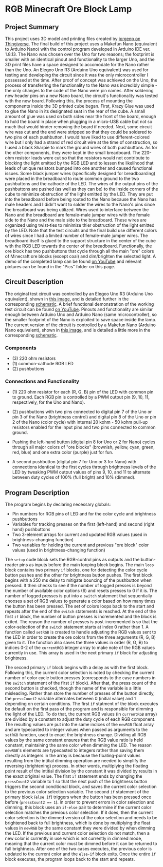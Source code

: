 # RGB Minecraft Ore Block Lamp

## Project Summary

This project uses 3D model and printing files created by [jorgenp on Thingiverse](https://www.thingiverse.com/thing:3625720). The final build of this project uses a Makefun Nano (equivalent to Arduino Nano) with the control program developed in Arduino IDE ver. 1.8.13. The Nano was chosen over the Uno for two reasons; the footprint is smaller with an identical pinout and functionality to the larger Uno, and the 3D print files have a space designed to accomodate for the Nano rather than the Uno. An Elegoo Uno R3 (Arduino Uno equivalent) was used for testing and developing the circuit since it was the only microcontroller I possessed at the time. After proof of concept was achieved on the Uno, the process of transferring the functionality to the Nano was incredibly simple - the only changes to the code of the Nano were pin names. After soldering new header pins on a new Nano board, the circuit's functionality was tested with the new board. Following this, the process of mounting the components inside the 3D printed cube began. First, Krazy Glue was used to glue the Nano in its designated seat in the rear of the cube. A small amount of glue was used on both sides near the front of the board, enough to hold the board in place when plugging in a micro-USB cable but not so much that would hinder removing the board if needed. Next, some circuit wire was cut and the end were stripped so that they could be soldered to two pins of each pushbutton. I would have liked to use different-colored wire but I only had a strand of red circuit wire at the time of construction, so I used a black Sharpie to mark the ground wires of both pushbuttons. As for the other components, they were kept in the small breadboard. The 220-ohm resistor leads were cut so that the resistors would not contribute to blocking the light emitted by the RGB LED and to lessen the likelihood that leads of unique resistors bumped into one another and caused functional issues. Some black jumper wires (specifically designed for breadboarding) were placed in the breadboard to route common ground to the two pushbuttons and the cathode of the LED. The wires of the output pins of the pushbuttons are pushed (as well as they can be) to the inside corners of the cube to minimize obstruction of the light emitted by the LED. They are put into the breadboard before being routed to the Nano because the Nano has male headers and I didn't want to solder the wires to the Nano's pins since the breadboard was being utilized. Wires used to interface between the Nano and the breadboard are female-male jumper wires with the female side to the Nano and the male side to the breadboard. These wires are organized using twist-ties to minimize thier obstruction of the light emitted by the LED. Note that the test circuits and the final build use different colors of wires since I had a limited number of female-male jumper wires. The breadboard itself is glued to the support structure in the center of the cube with the RGB LED towards the center of the breadboard. Functionally, the ore block has two pushbuttons that cycle through all the main "ore" colors of Minecraft ore blocks (except coal) and dim/brighten the selected light. A demo of the completed lamp can be found [on YouTube](https://www.youtube.com/watch?v=hjyLhDvuhjw) and relevant pictures can be found in the "Pics" folder on this page.

## Circuit Description

The original test circuit was controlled by an Elegoo Uno R3 (Arduino Uno equivalent), shown in [this image](https://github.com/nhodges78/ArduinoProjects/blob/master/MinecraftLamp/Circuit/Circuit_Rev1.jpg), and is detailed further in the corresponding [schematic](https://github.com/nhodges78/ArduinoProjects/blob/master/MinecraftLamp/Circuit/Circuit_Rev1.png). A brief functional demonstration of the working test circuit can be found [on YouTube](https://www.youtube.com/watch?v=98_461uSXLU). Pinouts and functionality are similar enough between Arduino Uno and Arduino Nano (same microcontroller), so the smaller footprint of the Nano is exploited to save space inside the lamp. The current version of the circuit is controlled by a Makefun Nano (Arduino Nano equivalent), shown in [this image](https://github.com/nhodges78/ArduinoProjects/blob/master/MinecraftLamp/Circuit/Circuit_Rev2_Nano.jpg), and is detailed a little more in the corresponding [schematic](https://github.com/nhodges78/ArduinoProjects/blob/master/MinecraftLamp/Circuit/Circuit_Schematic_Rev2_Nano.png).

### Components
* (3) 220 ohm resistors
* (1) common-cathode RGB LED
* (2) pushbuttons

### Connections and Functionality
* (1) 220 ohm resistor for each (R, G, B) pin of the LED with common pin to ground. Each RGB pin is controlled by a PWM output pin (9, 10, 11, respectively, for the Uno and Nano).

* (2) pushbuttons with two pins connected to digital pin 7 of the Uno or pin 3 of the Nano (brightness control) and digital pin 8 of the Uno or pin 2 of the Nano (color cycle) with internal 20 kohm - 50 kohm pull-up resistors enabled for the input pins and two pins connected to common ground.

* Pushing the left-hand button (digital pin 8 for Uno or 2 for Nano) cycles through all major colors of "ore blocks" (brownish, yellow, cyan, green, red, blue) and one extra color (purple) just for fun.

* A second pushbutton (digital pin 7 for Uno or 3 for Nano) with connections identical to the first cycles through brightness levels of the LED by tweaking PWM output values of pins 9, 10, and 11 to alternate between duty cycles of 100% (full bright) and 10% (dimmed).

## Program Description
The program begins by declaring necessary globals:
* Pin numbers for RGB pins of LED and for the color cycle and brightness pushbuttons
* Variables for tracking presses on the first (left-hand) and second (right hand) pushbuttons
* Two 3-element arrays for current and updated RGB values (used in brightness-changing function)
* Two variables for holding the current and previous "ore block" color values (used in brightness-changing function)

The `setup` code block sets the RGB-control pins as outputs and the button-reader pins as inputs before the main looping block begins. The main `loop` block contains two primary `if` blocks, one for detecting the color cycle button pushes and the other for brightness button pushes. The first block begins with a 250 ms delay to mitigate bouncing of the pushbutton when pressed. It then checks to see if the number of logged presses is beyond the number of available color options (6) and resets presses to 0 if it is. The number of logged presses is put into a `switch` statement that sequentially chooses a set of RGB values to generate a color based on how many times the button has been pressed. The set of colors loops back to the start and repeats after the end of the `switch` statements is reached. At the end of the first `if` block, the number of button presses is incremented and the block is exited. The reason the number of presses is post-incremented is so that the color-selection of the `switch` statement starts at index 0 rather than 1. A function called `setRGB` is created to handle adjusting the RGB values sent to the LED in order to create the ore colors from the three arguments (R, G, B) given to it. The function also saves the three values in order (R, G, B) to indices 0-2 of the `currentRGB` integer array to make note of the RGB values currently in use. This array is used in the next primary `if` block for adjusting brightness.

The second primary `if` block begins with a delay as with the first block. Following this, the current color selection is noted by checking the current number of color cycle button presses (corresponds to the case numbers in the `switch` statement of the first `if` block). After that, the press count of the second button is checked, though the name of the variable is a little misleading. Rather than store the number of presses of the button directly, the `pressCount2` variable alternates between 0 (initial value) and 1 depending on certain conditions. The first `if` statment of the block executes be default on the first pass of the program and is responsible for dimming the light of the LED. To do that, the current RGB values (in `currentRGB` array) are divided by a constant to adjust the duty cycle of each RGB component. The resulting values are put into the same indices of the `newRGB` float array and are typecasted to integer values when passed as arguments to the `setRGB` function, used to enact the brightness change. Dividing all RGB values by the same constant ensures that the RGB value ratio is held constant, maintaining the same color when dimming the LED. The reason `newRGB`'s elements are typecasted to integers rather than saving them directly as integers in the array is because the floating-point values resulting from the intitial dimming operation are needed to simplify the reversing (brightening) process. In other words, multiplying the floating point result of the intitial division by the constant it was divided by results in the exact original value. The first `if` statement ends by changing the `pressCount2` variable to 1 so that the next push of the brightness button triggers the second conditional block, and saves the current color selection to the previous color selection variable. The second `if` statement of the primary block (`else if`) triggers when the button has been pressed once before (`pressCount2 == 1`). In order to prevent errors in color selection and dimming, this block uses an `if-else` pair to determine if the current color selection matches the previous color selection. If it does, then the current color selection is the dimmed version of the color selection and needs to be brightened back to full brightness, which is done by multiplying the float values in `newRGB` by the same constant they were divided by when dimming the LED. If the previous and current color selection do not match, then a new color is currently in use which is not currently in dimmed mode, meaning that the current color must be dimmed before it can be returned to full brightness. After one of the two cases executes, the previous color is updated to the current color and the `else-if` block exits. Once the entire `if` block executes, the program loops back to the start and repeats.

